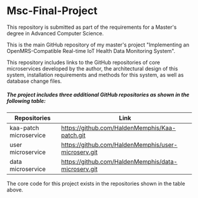# Msc-Final-Project
This repository is submitted as part of the requirements for a Master's degree in Advanced Computer Science.

This is the main GitHub repository of my master's project "Implementing an OpenMRS-Compatible Real-time IoT Health Data Monitoring System".

This repository includes links to the GitHub repositories of core microservices developed by the author, the architectural design of this system, installation requirements and methods for this system, as well as database change files.

##### The project includes three additional GitHub repositories as shown in the following table:

| Repositories           | Link                                                |
| ---------------------- | --------------------------------------------------- |
| kaa-patch microservice | https://github.com/HaldenMemphis/Kaa-patch.git      |
| user microservice      | https://github.com/HaldenMemphis/user-microserv.git |
| data microservice      | https://github.com/HaldenMemphis/data-microserv.git |

The core code for this project exists in the repositories shown in the table above.

